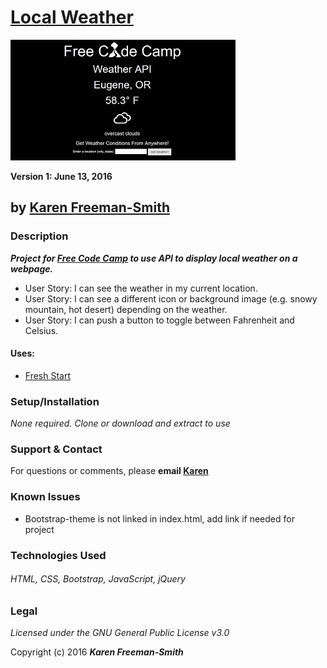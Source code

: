 # [Local Weather](http://karenfreemansmith.github.io/localweather)
![project screenshot](/img/screenshot.jpg)

__Version 1: June 13, 2016__
## by [Karen Freeman-Smith](http://karenfreemansmith.github.io)

### Description
__*Project for [Free Code Camp](https://freecodecamp.com/karenfreemansmith) to use API to display local weather on a webpage.*__

* User Story: I can see the weather in my current location.
* User Story: I can see a different icon or background image (e.g. snowy mountain, hot desert) depending on the weather.
* User Story: I can push a button to toggle between Fahrenheit and Celsius.

#### Uses:
* [Fresh Start](http://karenfreemansmith.github.io/freshstart)

### Setup/Installation
*None required. Clone or download and extract to use*

### Support & Contact
For questions or comments, please __email [Karen](karenfreemansmith@gmail.com)__

### Known Issues
* Bootstrap-theme is not linked in index.html, add link if needed for project

### Technologies Used
###### HTML, CSS, Bootstrap, JavaScript, jQuery

### Legal
*Licensed under the GNU General Public License v3.0*

Copyright (c) 2016 **_Karen Freeman-Smith_**
